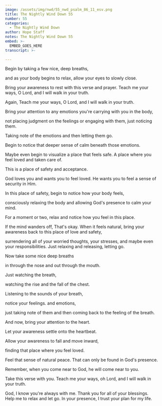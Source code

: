 ```yaml
---
image: /assets/img/nwd/55_nwd_psalm_86_11_esv.png
title: The Nightly Wind Down 55
number: 55
categories:
  - The Nightly Wind Down
author: Hope Staff
notes: The Nightly Wind Down 55
embed: >-
  EMBED_GOES_HERE
transcript: >-
  
---
```

Begin by taking a few nice, deep breaths,

and as your body begins to relax, allow your eyes to slowly close.

Bring your awareness to rest with this verse and prayer. Teach me your ways, O Lord, and I will walk in your truth.

Again, Teach me your ways, O Lord, and I will walk in your truth.

Bring your attention to any emotions you're carrying with you in the body,

not placing judgment on the feelings or engaging with them, just noticing them.

Taking note of the emotions and then letting them go.

Begin to notice that deeper sense of calm beneath those emotions.

Maybe even begin to visualize a place that feels safe. A place where you feel loved and taken care of.

This is a place of safety and acceptance.

God loves you and wants you to feel loved. He wants you to feel a sense of security in Him.

In this place of safety, begin to notice how your body feels,

consciously relaxing the body and allowing God's presence to calm your mind.

For a moment or two, relax and notice how you feel in this place.

If the mind wanders off, That's okay. When it feels natural, bring your awareness back to this place of love and safety,

surrendering all of your worried thoughts, your stresses, and maybe even your responsibilities. Just relaxing and releasing, letting go.

Now take some nice deep breaths

in through the nose and out through the mouth.

Just watching the breath,

watching the rise and the fall of the chest.

Listening to the sounds of your breath,

notice your feelings. and emotions,

just taking note of them and then coming back to the feeling of the breath.

And now, bring your attention to the heart.

Let your awareness settle onto the heartbeat.

Allow your awareness to fall and move inward,

finding that place where you feel loved.

Feel that sense of natural peace. That can only be found in God's presence.

Remember, when you come near to God, he will come near to you.

Take this verse with you. Teach me your ways, oh Lord, and I will walk in your truth.

God, I know you're always with me. Thank you for all of your blessings. Help me to relax and let go. In your presence, I trust your plan for my life.

